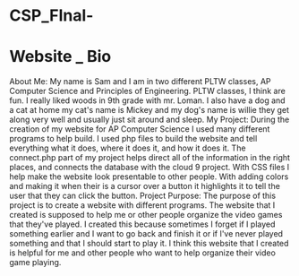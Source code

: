 # CSP_FInal-
# Website _ Bio 

About Me: 
My name is Sam and I am in two different PLTW classes, AP Computer Science and Principles of Engineering. PLTW classes, I think are fun. I really liked woods in 9th grade with mr. Loman. I also have a dog and a cat at home my cat's name is Mickey and my dog's name is willie they get along very well and usually just sit around and sleep. 
My Project:
During the creation of my website for AP Computer Science I used many different programs to help build. I used php files to build the website and tell everything what it does, where it does it, and how it does it. The connect.php part of my project helps direct all of the information in the right places, and connects the database with the cloud 9 project. With CSS files I help make the website look presentable to other people. With adding colors and making it when their is a cursor over a button it highlights it to tell the user that they can click the button. 
Project Purpose:
The purpose of this project is to create a website with different programs. The website that I created is supposed to help me or other people organize the video games that they've played. I created this because sometimes I forget if I played something earlier and I want to go back and finish it or if I've never played something and that I should start to play it. I think this website that I created is helpful for me and other people who want to help organize their video game playing. 

